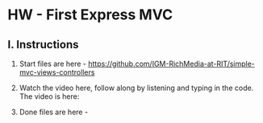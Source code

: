 # HW - First Express MVC

## I. Instructions

1) Start files are here - https://github.com/IGM-RichMedia-at-RIT/simple-mvc-views-controllers

2) Watch the video here, follow along by listening and typing in the code. The video is here:

3) Done files are here - 
